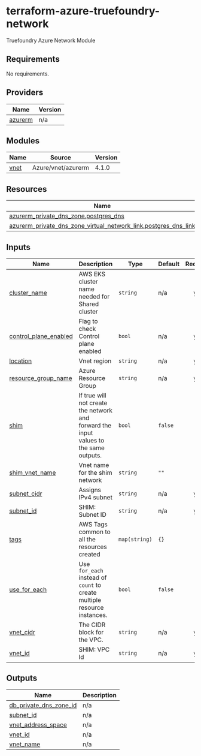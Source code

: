 # terraform-azure-truefoundry-network
Truefoundry Azure Network Module

<!-- BEGIN_TF_DOCS -->
## Requirements

No requirements.

## Providers

| Name | Version |
|------|---------|
| <a name="provider_azurerm"></a> [azurerm](#provider\_azurerm) | n/a |

## Modules

| Name | Source | Version |
|------|--------|---------|
| <a name="module_vnet"></a> [vnet](#module\_vnet) | Azure/vnet/azurerm | 4.1.0 |

## Resources

| Name | Type |
|------|------|
| [azurerm_private_dns_zone.postgres_dns](https://registry.terraform.io/providers/hashicorp/azurerm/latest/docs/resources/private_dns_zone) | resource |
| [azurerm_private_dns_zone_virtual_network_link.postgres_dns_link](https://registry.terraform.io/providers/hashicorp/azurerm/latest/docs/resources/private_dns_zone_virtual_network_link) | resource |

## Inputs

| Name | Description | Type | Default | Required |
|------|-------------|------|---------|:--------:|
| <a name="input_cluster_name"></a> [cluster\_name](#input\_cluster\_name) | AWS EKS cluster name needed for Shared cluster | `string` | n/a | yes |
| <a name="input_control_plane_enabled"></a> [control\_plane\_enabled](#input\_control\_plane\_enabled) | Flag to check Control plane enabled | `bool` | n/a | yes |
| <a name="input_location"></a> [location](#input\_location) | Vnet region | `string` | n/a | yes |
| <a name="input_resource_group_name"></a> [resource\_group\_name](#input\_resource\_group\_name) | Azure Resource Group | `string` | n/a | yes |
| <a name="input_shim"></a> [shim](#input\_shim) | If true will not create the network and forward the input values to the same outputs. | `bool` | `false` | no |
| <a name="input_shim_vnet_name"></a> [shim\_vnet\_name](#input\_shim\_vnet\_name) | Vnet name for the shim network | `string` | `""` | no |
| <a name="input_subnet_cidr"></a> [subnet\_cidr](#input\_subnet\_cidr) | Assigns IPv4 subnet | `string` | n/a | yes |
| <a name="input_subnet_id"></a> [subnet\_id](#input\_subnet\_id) | SHIM: Subnet ID | `string` | n/a | yes |
| <a name="input_tags"></a> [tags](#input\_tags) | AWS Tags common to all the resources created | `map(string)` | `{}` | no |
| <a name="input_use_for_each"></a> [use\_for\_each](#input\_use\_for\_each) | Use `for_each` instead of `count` to create multiple resource instances. | `bool` | `false` | no |
| <a name="input_vnet_cidr"></a> [vnet\_cidr](#input\_vnet\_cidr) | The CIDR block for the VPC. | `string` | n/a | yes |
| <a name="input_vnet_id"></a> [vnet\_id](#input\_vnet\_id) | SHIM: VPC Id | `string` | n/a | yes |

## Outputs

| Name | Description |
|------|-------------|
| <a name="output_db_private_dns_zone_id"></a> [db\_private\_dns\_zone\_id](#output\_db\_private\_dns\_zone\_id) | n/a |
| <a name="output_subnet_id"></a> [subnet\_id](#output\_subnet\_id) | n/a |
| <a name="output_vnet_address_space"></a> [vnet\_address\_space](#output\_vnet\_address\_space) | n/a |
| <a name="output_vnet_id"></a> [vnet\_id](#output\_vnet\_id) | n/a |
| <a name="output_vnet_name"></a> [vnet\_name](#output\_vnet\_name) | n/a |
<!-- END_TF_DOCS -->